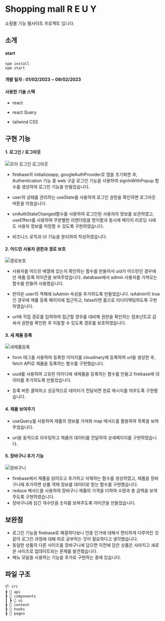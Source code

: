 # Shopping mall R E U Y

쇼핑몰 기능 웹사이트 프로젝트 입니다.

## 소개

#### start

```
npm install
npm start
```

#### 개발 일자 : 01/02/2023 ~ 08/02/2023

#### 사용한 기술 스택

- react

- react Query

- tailwind CSS

## 구현 기능

#### 1. 로그인 / 로그아웃
![르이 로그인 로그아웃](https://github.com/sagesrkim/React-reuy-shop/assets/108039645/2c48d65a-b808-4eab-b1fb-37acbc07c0f4)

- firebase의 initializeapp, googleAuthProvider로 앱을 초기화한 후, Authentication 기능 중 web 구글 로그인 기능을 사용하여 signInWithPopup 함수를 생성하여 로그인 기능을 만들었습니다.

- user의 상태를 관리하는 useState를 사용하여 로그인 권한을 확인하면 로그아웃 버튼을 띄웠습니다.

- onAuthStateChanged함수를 사용하여 로그인된 사용자의 정보를 보관하였고, useEffect를 사용하여 무분별한 리렌더링을 방지함과 동시에 페이지 리로딩 시에도 사용자 정보를 저장할 수 있도록 구현하였습니다.

- 비즈니스 로직과 UI 기능을 분리하여 작성하였습니다.

#### 2. 어드민 사용자 권한과 경로 보호
![경로보호](https://github.com/sagesrkim/React-reuy-shop/assets/108039645/b40d7535-5154-4adb-8f96-bfdbfed2bb56)

- 사용자를 어드민 배열에 있는지 확인하는 함수를 만들어서 uid가 어드민인 경우에만 제품 등록 아이콘을 보여주었습니다. database에서 admin 사용자를 가져오는 함수를 만들어 사용했습니다.

- 받아온 user의 객체에 isAdmin 속성을 추가하도록 만들었습니다. isAdmin이 true인 경우에 제품 등록 페이지에 접근하고, false라면 홈으로 리다이렉팅하도록 구현하였습니다.

- url에 직접 경로를 입력하여 접근할 경우를 대비해 권한을 확인하는 컴포넌트로 감싸서 권한을 확인한 후 이동할 수 있도록 경로를 보호하였습니다.

#### 3. 새 제품 등록
![새제품등록](https://github.com/sagesrkim/React-reuy-shop/assets/108039645/e4d9a52e-8b94-4152-8f5f-2653e1b23ee6)

- form 태그를 사용하여 등록한 이미지를 cloudinary에 등록하여 url을 생성한 후, fetch API로 제품을 등록하는 함수를 구현했습니다.

- uuid를 사용하여 고유한 아이디에 새제품을 등록하는 함수를 만들고 firebase에 데이터를 추가하도록 만들었습니다.

- 등록 버튼 클릭하고 성공적으로 데이터가 전달되면 완료 메시지를 띄우도록 구현했습니다.

#### 4. 제품 보여주기

- useQuery를 사용하여 제품의 정보를 가져와 map 메서드를 활용하여 목록을 보여주었습니다.

- url을 동적으로 라우팅하고 제품의 데이터를 전달하여 상세페이지를 구현하였습니다.

#### 5. 장바구니 추가 기능
![장바구니](https://github.com/sagesrkim/React-reuy-shop/assets/108039645/054828b3-a199-43d8-9cd7-3143e04b5e10)

- firebase에서 제품을 읽어오고 추가하고 삭제하는 함수를 생성하였고, 제품을 장바구니에 추가하면 상품 객체 정보를 데이터로 받는 함수를 구현했습니다.
- reduce 메서드를 사용하여 장바구니 제품의 가격을 더하여 수량과 총 금액을 보여주도록 구현하였습니다.
- 장바구니에 담긴 개수만큼 숫자를 보여주도록 아이콘을 만들었습니다.

## 보완점

- 로그인 기능을 firebase로 해결하다보니 인증 인가에 대해서 편리하게 다루어진 것 같아 로그인 과정에 대해 따로 공부하는 것이 필요하다고 생각했습니다.
- 동일한 상품의 다른 사이즈를 장바구니에 담으면 이전에 담은 상품은 사라지고 새로운 사이즈로 업데이트되는 문제를 발견했습니다.
- 메뉴 모달을 사용하는 기능을 추가로 구현하는 중에 있습니다.

## 파일 구조

```
📦 src
┣ 📂 api
┣ 📂 components
┃ ┣ 📂 ui
┣ 📂 context
┣ 📂 hooks
┣ 📂 pages
```

